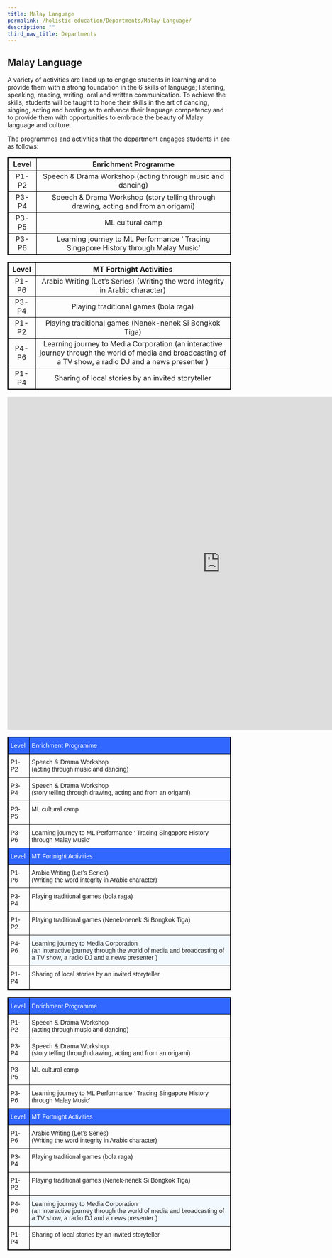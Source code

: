 ```yaml
---
title: Malay Language
permalink: /holistic-education/Departments/Malay-Language/
description: ""
third_nav_title: Departments
---
```

## Malay Language 

A variety of activities are lined up to engage students in learning and to provide them with a strong foundation in the 6 skills of language; listening, speaking, reading, writing, oral and written communication. To achieve the skills, students will be taught to hone their skills in the art of dancing, singing, acting and hosting as to enhance their language competency and to provide them with opportunities to embrace the beauty of Malay language and culture.  
  
The programmes and activities that the department engages students in are as follows:
<style>
table, th, td {
  border: 1px solid black;
}
</style>
|  Level |                                 Enrichment Programme                                |
|:------:|:-----------------------------------------------------------------------------------:|
|  P1-P2 | Speech &amp; Drama Workshop (acting through music and dancing)                          |
|  P3-P4 | Speech &amp; Drama Workshop (story telling through drawing, acting and from an origami) |
|  P3-P5 | ML cultural camp                                                                    |
|  P3-P6 | Learning journey to ML Performance ‘ Tracing Singapore History through Malay Music’ |

|  Level |                                                                   MT Fortnight Activities                                                                  |
|:------:|:----------------------------------------------------------------------------------------------------------------------------------------------------------:|
| P1-P6 | Arabic Writing (Let’s Series) (Writing the word integrity in Arabic character)                                                                             |
|  P3-P4 | Playing traditional games (bola raga)                                                                                                                      |
| P1-P2  |  Playing traditional games (Nenek-nenek Si Bongkok Tiga)                                                                                                   |
| P4-P6 | Learning journey to Media Corporation (an interactive journey through the world of media and broadcasting of a TV show,  a radio DJ and a news presenter ) |
| P1-P4 | Sharing of local stories by an invited storyteller                                                                                                         |

<iframe allowfullscreen="true" height="749" width="960" frameborder="0" src="https://docs.google.com/presentation/d/e/2PACX-1vQ35z3yXpkX51ynOY-m78iflGH3M-IcX3zTipbVTD8lGPPk2HVgpwN45U6A2yDPKLvzUQuwJuTmMsWd/embed?start=false&amp;loop=false&amp;delayms=3000"></iframe>

<style type="text/css">
.tg  {border-collapse:collapse;border-spacing:0;}
.tg td{border-color:black;border-style:solid;border-width:1px;font-family:Arial, sans-serif;font-size:14px;
  overflow:hidden;padding:10px 5px;word-break:normal;}
.tg th{border-color:black;border-style:solid;border-width:1px;font-family:Arial, sans-serif;font-size:14px;
  font-weight:normal;overflow:hidden;padding:10px 5px;word-break:normal;}
.tg .tg-9rbh{background-color:#3166ff;border-color:inherit;color:#ffffff;text-align:left;vertical-align:top}
.tg .tg-0pky{border-color:inherit;text-align:left;vertical-align:top}
.tg .tg-k9xk{background-color:#F2F9FF;border-color:inherit;color:#222;text-align:left;vertical-align:top}
</style>
<table class="tg">
<thead>
  <tr>
    <th class="tg-9rbh">Level</th>
    <th class="tg-9rbh">Enrichment Programme</th>
  </tr>
</thead>
<tbody>
  <tr>
    <td class="tg-0pky">P1-P2</td>
    <td class="tg-0pky">Speech &amp; Drama Workshop<br>(acting through music and dancing)</td>
  </tr>
  <tr>
    <td class="tg-0pky">P3-P4</td>
    <td class="tg-0pky">Speech &amp; Drama Workshop<br>(story telling through drawing, acting and from an origami)<br></td>
  </tr>
  <tr>
    <td class="tg-0pky">P3-P5</td>
    <td class="tg-0pky">ML cultural camp</td>
  </tr>
  <tr>
    <td class="tg-0pky">P3-P6</td>
    <td class="tg-0pky">Learning journey to ML Performance ‘ Tracing Singapore History through Malay Music’</td>
  </tr>
  <tr>
    <td class="tg-9rbh">Level</td>
    <td class="tg-9rbh">MT Fortnight Activities</td>
  </tr>
  <tr>
    <td class="tg-0pky">P1-P6</td>
    <td class="tg-0pky">Arabic Writing (Let’s Series)<br>(Writing the word integrity in Arabic character)</td>
  </tr>
  <tr>
    <td class="tg-0pky">P3-P4</td>
    <td class="tg-0pky">Playing traditional games (bola raga)</td>
  </tr>
  <tr>
    <td class="tg-0pky">P1-P2</td>
    <td class="tg-0pky">Playing traditional games (Nenek-nenek Si Bongkok Tiga)</td>
  </tr>
  <tr>
    <td class="tg-0pky">P4-P6</td>
    <td class="tg-k9xk">Learning journey to Media Corporation<br>(an interactive journey through the world of media and broadcasting of a TV show,  a radio DJ and a news presenter )<br></td>
  </tr>
  <tr>
    <td class="tg-0pky">P1-P4</td>
    <td class="tg-0pky">Sharing of local stories by an invited storyteller</td>
  </tr>
</tbody>
</table>

<style type="text/css">
.tg  {border-collapse:collapse;border-spacing:0;}
.tg td{border-color:black;border-style:solid;border-width:1px;font-family:Arial, sans-serif;font-size:14px;
  overflow:hidden;padding:10px 5px;word-break:normal;}
.tg th{border-color:black;border-style:solid;border-width:1px;font-family:Arial, sans-serif;font-size:14px;
  font-weight:normal;overflow:hidden;padding:10px 5px;word-break:normal;}
.tg .tg-q21i{border-color:#222222;text-align:left;vertical-align:top}
.tg .tg-9rbh{background-color:#3166ff;border-color:inherit;color:#ffffff;text-align:left;vertical-align:top}
.tg .tg-0pky{border-color:inherit;text-align:left;vertical-align:top}
.tg .tg-73oq{border-color:#000000;text-align:left;vertical-align:top}
.tg .tg-qo1c{background-color:#F2F9FF;border-color:#000000;color:#222;text-align:left;vertical-align:top}
</style>
<table class="tg">
<thead>
  <tr>
    <th class="tg-9rbh">Level</th>
    <th class="tg-9rbh">Enrichment Programme</th>
  </tr>
</thead>
<tbody>
  <tr>
    <td class="tg-q21i">P1-P2</td>
    <td class="tg-0pky">Speech &amp; Drama Workshop<br>(acting through music and dancing)</td>
  </tr>
  <tr>
    <td class="tg-q21i">P3-P4</td>
    <td class="tg-0pky">Speech &amp; Drama Workshop<br>(story telling through drawing, acting and from an origami)<br></td>
  </tr>
  <tr>
    <td class="tg-q21i">P3-P5</td>
    <td class="tg-0pky">ML cultural camp</td>
  </tr>
  <tr>
    <td class="tg-q21i">P3-P6</td>
    <td class="tg-0pky">Learning journey to ML Performance ‘ Tracing Singapore History through Malay Music’</td>
  </tr>
  <tr>
    <td class="tg-9rbh">Level</td>
    <td class="tg-9rbh">MT Fortnight Activities</td>
  </tr>
  <tr>
    <td class="tg-73oq">P1-P6</td>
    <td class="tg-73oq">Arabic Writing (Let’s Series)<br>(Writing the word integrity in Arabic character)</td>
  </tr>
  <tr>
    <td class="tg-73oq">P3-P4</td>
    <td class="tg-73oq">Playing traditional games (bola raga)</td>
  </tr>
  <tr>
    <td class="tg-73oq">P1-P2</td>
    <td class="tg-73oq">Playing traditional games (Nenek-nenek Si Bongkok Tiga)</td>
  </tr>
  <tr>
    <td class="tg-73oq">P4-P6</td>
    <td class="tg-qo1c">Learning journey to Media Corporation<br>(an interactive journey through the world of media and broadcasting of a TV show,  a radio DJ and a news presenter )<br></td>
  </tr>
  <tr>
    <td class="tg-73oq">P1-P4</td>
    <td class="tg-73oq">Sharing of local stories by an invited storyteller</td>
  </tr>
</tbody>
</table>
